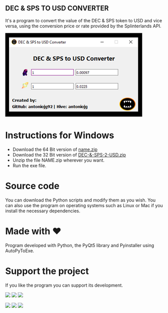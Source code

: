 ## DEC & SPS TO USD CONVERTER

It's a program to convert the value of the DEC & SPS token to USD and vice versa, using the conversion price or rate provided by the Splinterlands API.

![program-window](program-window.png)

# Instructions for Windows
- Download the 64 Bit version of [name.zip]()
- Download the 32 Bit version of [DEC-&-SPS-2-USD.zip](https://github.com/AntonioJG92/Conversor-DEC-SPS-2-USD-APIS/raw/main/DEC-&-SPS-2-USD-32BIT.zip)
- Unzip the file NAME.zip wherever you want.
- Run the exe file.

# Source code
You can download the Python scripts and modify them as you wish. You can also use the program on operating systems such as Linux or Mac if you install the necessary dependencies.

# Made with ❤️
Program developed with Python, the PyQt5 library and Pyinstaller using AutoPyToExe.

# Support the project
If you like the program you can support its development.

[![](https://img.shields.io/badge/1%20HIVE-8e8e8e?style=for-the-badge&labelColor=101010)](https://hivesigner.com/sign/transfer?to=antoniojg&amount=1%20HIVE) [![](https://img.shields.io/badge/5%20HIVE-8e8e8e?style=for-the-badge&labelColor=101010)](https://hivesigner.com/sign/transfer?to=antoniojg&amount=5%20HIVE) [![](https://img.shields.io/badge/10%20HIVE-8e8e8e?style=for-the-badge&labelColor=101010)](https://hivesigner.com/sign/transfer?to=antoniojg&amount=10%20HIVE)

[![](https://img.shields.io/badge/1%20HBD-8e8e8e?style=for-the-badge&labelColor=101010)](https://hivesigner.com/sign/transfer?to=antoniojg&amount=1%20HBD) [![](https://img.shields.io/badge/5%20HBD-8e8e8e?style=for-the-badge&labelColor=101010)](https://hivesigner.com/sign/transfer?to=antoniojg&amount=5%20HBD) [![](https://img.shields.io/badge/10%20HBD-8e8e8e?style=for-the-badge&labelColor=101010)](https://hivesigner.com/sign/transfer?to=antoniojg&amount=10%20HBD)
